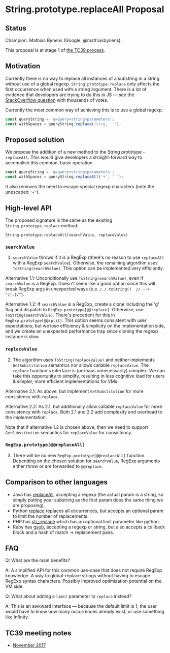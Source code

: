 # String.prototype.replaceAll Proposal

## Status

Champion: Mathias Bynens (Google, @mathiasbynens).

This proposal is at stage 1 of [the TC39 process](https://tc39.github.io/process-document/).


## Motivation

Currently there is no way to replace all instances of a substring in a string without use of a global regexp.
`String.prototype.replace` only affects the first occurrence when used with a string argument. There is a lot of evidence that developers are trying to do this in JS — see the [StackOverflow question](https://stackoverflow.com/questions/1144783/how-to-replace-all-occurrences-of-a-string-in-javascript) with thousands of votes.

Currently the most common way of achieving this is to use a global regexp.

```js
const queryString = 'q=query+string+parameters';
const withSpaces = queryString.replace(/\+/g, ' ');
```

## Proposed solution

We propose the addition of a new method to the String prototype - `replaceAll`. This would give developers a straight-forward way to accomplish this common, basic operation.

```js
const queryString = 'q=query+string+parameters';
const withSpaces = queryString.replaceAll('+', ' ');
```

It also removes the need to escape special regexp characters (note the unescaped `'+'`).

## High-level API

The proposed signature is the same as the existing `String.prototype.replace` method:

`String.prototype.replaceAll(searchValue, replaceValue)`

### `searchValue`

1. `searchValue` throws if it is a RegExp (there's no reason to use `replaceAll` with a RegExp `searchValue`). Otherwise, the remaining algorithm uses `ToString(searchValue)`. This option can be implemented very efficiently.

Alternative 1.1: Unconditionally use `ToString(searchValue)`, even if `searchValue` is a RegExp. Doesn't seem like a good option since this will break RegExp args in unexpected ways (e.e. `/./.toString()  // --> "/[.]/"`).

Alternative 1.2: If `searchValue` is a RegExp, create a clone including the 'g' flag and dispatch to `RegExp.prototype[@@replace]`. Otherwise, use `ToString(searchValue)`. There's precedent for this in `RegExp.prototype[@@split]`. This option seems consistent with user expectations; but we lose efficiency & simplicity on the implementation side, and we create an unexpected performance trap since cloning the regexp instance is slow.

### `replaceValue`

2. The algorithm uses `ToString(replaceValue)` and neither implements `GetSubstitution` semantics nor allows callable `replaceValue`. The `replace` function's interface is (perhaps unnecessarily) complex. We can take this opportunity to simplify, resulting in less cognitive load for users & simpler, more efficient implementations for VMs.

Alternative 2.1: As above, but implement `GetSubstitution` for more consistency with `replace`.

Alternative 2.2: As 2.1, but additionally allow callable `replaceValue` for more consistency with `replace`. Both 2.1 and 2.2 add complexity and overhead to the implementation.

Note that if alternative 1.2 is chosen above, then we need to support `GetSubstitution` semantics for `replaceValue` for consistency.

### `RegExp.prototype[@@replaceAll]`

3. There will be no new `RegExp.prototype[@@replaceAll]` function. Depending on the chosen solution for `searchValue`, RegExp arguments either throw or are forwarded to `@@replace`.

## Comparison to other languages

* Java has [replaceAll](https://docs.oracle.com/javase/7/docs/api/java/lang/String.html#replaceAll(java.lang.String,%20java.lang.String)), accepting a regexp (the actual param is a string, so simply putting your substring as the first param does the same thing we are proposing).
* Python [replace](https://www.tutorialspoint.com/python/string_replace.htm) replaces all occurrences, but accepts an optional param to limit the number of replacements.
* PHP has [str_replace](http://php.net/manual/en/function.str-replace.php) which has an optional limit parameter like python.
* Ruby has [gsub](https://ruby-doc.org/core/String.html#method-i-gsub), accepting a regexp or string, but also accepts a callback block and a hash of match -> replacement pairs.

## FAQ

Q: What are the main benefits? 

A: A simplified API for this common use-case that does not require RegExp knowledge. A way to global-replace strings without having to escape RegExp syntax characters. Possibly improved optimization potential on the VM side.

Q: What about adding a `limit` parameter to `replace` instead?

A: This is an awkward interface — because the default limit is 1, the user would have to know how many occurrences already exist, or use something like Infinity.

## TC39 meeting notes

- [November 2017](https://tc39.github.io/tc39-notes/2017-11_nov-28.html#10ih-stringprototypereplaceall-for-stage-1)
